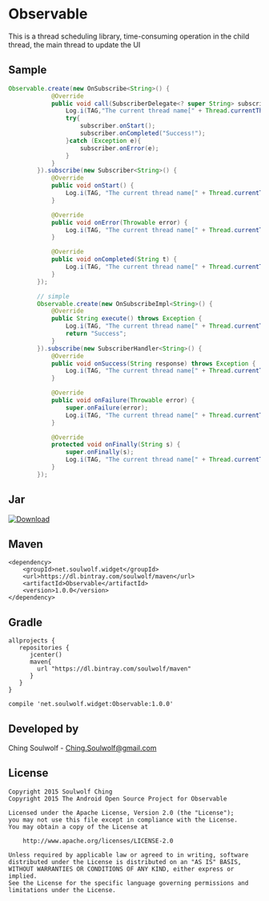 # Observable
This is a thread scheduling library, time-consuming operation in the child thread, the main thread to update the UI

## Sample
```java
Observable.create(new OnSubscribe<String>() {
            @Override
            public void call(SubscriberDelegate<? super String> subscriber) throws Exception {
                Log.i(TAG,"The current thread name[" + Thread.currentThread().getName() + "].");
                try{
                    subscriber.onStart();
                    subscriber.onCompleted("Success!");
                }catch (Exception e){
                    subscriber.onError(e);
                }
            }
        }).subscribe(new Subscriber<String>() {
            @Override
            public void onStart() {
                Log.i(TAG, "The current thread name[" + Thread.currentThread().getName() + "].");
            }

            @Override
            public void onError(Throwable error) {
                Log.i(TAG, "The current thread name[" + Thread.currentThread().getName() + "].");
            }

            @Override
            public void onCompleted(String t) {
                Log.i(TAG, "The current thread name[" + Thread.currentThread().getName() + "].");
            }
        });

        // simple
        Observable.create(new OnSubscribeImpl<String>() {
            @Override
            public String execute() throws Exception {
                Log.i(TAG, "The current thread name[" + Thread.currentThread().getName() + "].");
                return "Success";
            }
        }).subscribe(new SubscriberHandler<String>() {
            @Override
            public void onSuccess(String response) throws Exception {
                Log.i(TAG, "The current thread name[" + Thread.currentThread().getName() + "].");
            }

            @Override
            public void onFailure(Throwable error) {
                super.onFailure(error);
                Log.i(TAG, "The current thread name[" + Thread.currentThread().getName() + "].");
            }

            @Override
            protected void onFinally(String s) {
                super.onFinally(s);
                Log.i(TAG, "The current thread name[" + Thread.currentThread().getName() + "].");
            }
        });
```

## Jar

  [ ![Download](https://api.bintray.com/packages/soulwolf/maven/Observable/images/download.svg) ](https://bintray.com/soulwolf/maven/Observable/_latestVersion)

## Maven
	<dependency>
  	    <groupId>net.soulwolf.widget</groupId>
		<url>https://dl.bintray.com/soulwolf/maven</url>
  	    <artifactId>Observable</artifactId>
  	    <version>1.0.0</version>
	</dependency>
## Gradle
	allprojects {
       repositories {
          jcenter()
          maven{
            url "https://dl.bintray.com/soulwolf/maven"
          }
       }
	}
	
	compile 'net.soulwolf.widget:Observable:1.0.0'

## Developed by
 Ching Soulwolf - <a href='javascript:'>Ching.Soulwolf@gmail.com</a>


## License
	Copyright 2015 Soulwolf Ching
	Copyright 2015 The Android Open Source Project for Observable
	
	Licensed under the Apache License, Version 2.0 (the "License");
	you may not use this file except in compliance with the License.
	You may obtain a copy of the License at

	    http://www.apache.org/licenses/LICENSE-2.0
	
	Unless required by applicable law or agreed to in writing, software
	distributed under the License is distributed on an "AS IS" BASIS,
	WITHOUT WARRANTIES OR CONDITIONS OF ANY KIND, either express or implied.
	See the License for the specific language governing permissions and
	limitations under the License.
	





